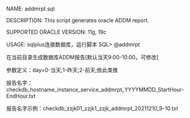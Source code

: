 NAME:
  addmrpt.sql

DESCRIPTION:
  This script generates oracle ADDM report.

SUPPORTED ORACLE VERSION:
  11g, 19c

USAGE:
  sqlplus连接数据库，运行脚本 SQL> @addmrpt

在当前目录生成数据库ADDM报告[默认当天9:00-10:00，可修改]

参数定义：day=0-当天;1-昨天;2-前天;依此类推

报告名字：checkdb_hostname_instance_service_addmrpt_YYYYMMDD_StartHour-EndHour.txt

报告名字示例：checkdb_zzjk01_zzjk1_zzjk_addmrpt_20211210_9-10.txt
